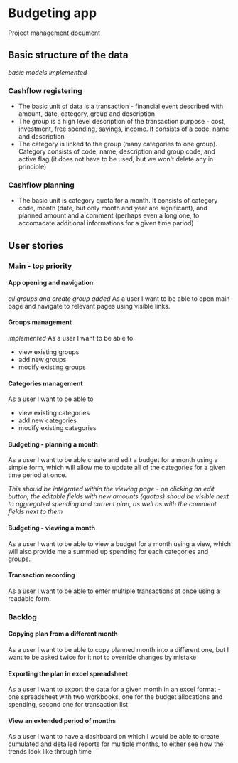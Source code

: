 # Budgeting app
Project management document

## Basic structure of the data
_basic models implemented_

### Cashflow registering
* The basic unit of data is a transaction - financial event described with amount, date, category, group and description
* The group is a high level description of the transaction purpose - cost, investment, free spending, savings, income. It consists of a code, name and description
* The category is linked to the group (many categories to one group). Category consists of code, name, description and group code, and active flag (it does not have to be used, but we won't delete any in principle)

### Cashflow planning
* The basic unit is category quota for a month. It consists of category code, month (date, but only month and year are significant), and planned amount and a comment (perhaps even a long one, to accomadate additional informations for a given time pariod)

## User stories

### Main - top priority

#### App opening and navigation
_all groups and create group added_
As a user I want to be able to open main page and navigate to relevant pages using visible links.

#### Groups management
_implemented_
As a user I want to be able to 
* view existing groups
* add new groups
* modify existing groups

#### Categories management
As a user I want to be able to 
* view existing categories
* add new categories
* modify existing categories

#### Budgeting - planning a month
As a user I want to be able create and edit a budget for a month using a simple form, which will allow me to update all of the categories for a given time period at once. 

_This should be integrated within the viewing page - on clicking an edit button, the editable fields with new amounts (quotas) shoud be visible next to aggregated spending and current plan, as well as with the comment fields next to them_

#### Budgeting - viewing a month
As a user I want to be able to view a budget for a month using a view, which will also provide me a summed up spending for each categories and groups.

#### Transaction recording
As a user I want to be able to enter multiple transactions at once using a readable form.

### Backlog
#### Copying plan from a different month
As a user I want to be able to copy planned month into a different one, but I want to be asked twice for it not to override changes by mistake

#### Exporting the plan in excel spreadsheet
As a user I want to export the data for a given month in an excel format - one spreadsheet with two workbooks, one for the budget allocations and spending, second one for transaction list

#### View an extended period of months
As a user I want to have a dashboard on which I would be able to create cumulated and detailed reports for multiple months, to either see how the trends look like through time